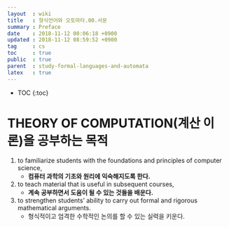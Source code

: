 ```yaml
---
layout  : wiki
title   : 형식언어와 오토마타.00.서문
summary : Preface
date    : 2018-11-12 00:06:18 +0900
updated : 2018-11-12 08:59:52 +0900
tag     : cs
toc     : true
public  : true
parent  : study-formal-languages-and-automata
latex   : true
---
```

* TOC
{:toc}

# THEORY OF COMPUTATION(계산 이론)을 공부하는 목적

1. to familiarize students with the foundations and principles of computer science,
    * **컴퓨터 과학의 기초와 원리에 익숙해지도록 한다.**
2. to teach material that is useful in subsequent courses,
    * **계속 공부하면서 도움이 될 수 있는 것들을 배운다.**
3. to strengthen students’ ability to carry out formal and rigorous mathematical arguments.
    * 형식적이고 엄격한 수학적인 논의를 할 수 있는 실력을 키운다.


